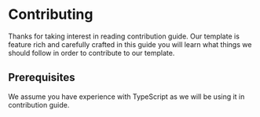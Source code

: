 # Contributing

Thanks for taking interest in reading contribution guide. Our template is feature rich and carefully crafted in this guide you will learn what things we should follow in order to contribute to our template.

## Prerequisites

We assume you have experience with TypeScript as we will be using it in contribution guide.
